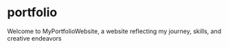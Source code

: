 # portfolio
Welcome to MyPortfolioWebsite, a website reflecting my journey, skills, and creative endeavors
